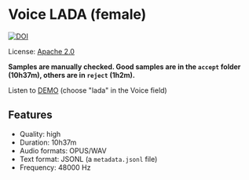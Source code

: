 # Voice LADA (female)

[![DOI](https://zenodo.org/badge/DOI/10.5281/zenodo.7396774.svg)](https://doi.org/10.5281/zenodo.7396774)

License: [Apache 2.0](https://github.com/egorsmkv/ukrainian-tts-datasets/blob/main/LICENSE)

**Samples are manually checked. Good samples are in the `accept` folder (10h37m), others are in `reject` (1h2m).**

Listen to [DEMO](https://huggingface.co/spaces/theodotus/ukrainian-voices) (choose "lada" in the Voice field)

## Features

- Quality: high
- Duration: 10h37m
- Audio formats: OPUS/WAV
- Text format: JSONL (a `metadata.jsonl` file)
- Frequency: 48000 Hz
